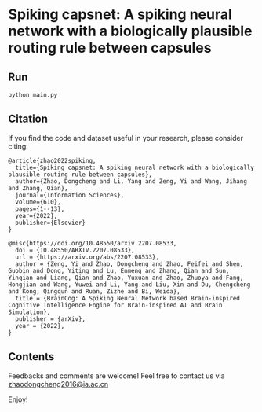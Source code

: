 # Spiking capsnet: A spiking neural network with a biologically plausible routing rule between capsules

## Run
```shell
python main.py
```


## Citation

If you find the code and dataset useful in your research, please consider citing:
```
@article{zhao2022spiking,
  title={Spiking capsnet: A spiking neural network with a biologically plausible routing rule between capsules},
  author={Zhao, Dongcheng and Li, Yang and Zeng, Yi and Wang, Jihang and Zhang, Qian},
  journal={Information Sciences},
  volume={610},
  pages={1--13},
  year={2022},
  publisher={Elsevier}
}

@misc{https://doi.org/10.48550/arxiv.2207.08533,
  doi = {10.48550/ARXIV.2207.08533},
  url = {https://arxiv.org/abs/2207.08533},
  author = {Zeng, Yi and Zhao, Dongcheng and Zhao, Feifei and Shen, Guobin and Dong, Yiting and Lu, Enmeng and Zhang, Qian and Sun, Yinqian and Liang, Qian and Zhao, Yuxuan and Zhao, Zhuoya and Fang, Hongjian and Wang, Yuwei and Li, Yang and Liu, Xin and Du, Chengcheng and Kong, Qingqun and Ruan, Zizhe and Bi, Weida},
  title = {BrainCog: A Spiking Neural Network based Brain-inspired Cognitive Intelligence Engine for Brain-inspired AI and Brain Simulation},
  publisher = {arXiv},
  year = {2022},
}
```
## Contents
Feedbacks and comments are welcome! Feel free to contact us via [zhaodongcheng2016@ia.ac.cn](zhaodongcheng2016@ia.ac.cn) 

Enjoy!